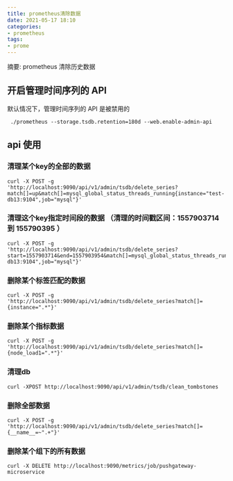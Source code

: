```yaml
---
title: prometheus清除数据
date: 2021-05-17 18:10
categories:
- prometheus
tags:
- prome
---
```

  
  
摘要: prometheus 清除历史数据
<!-- more -->


## 开启管理时间序列的 API 
默认情况下，管理时间序列的 API 是被禁用的
```
 ./prometheus --storage.tsdb.retention=180d --web.enable-admin-api
```

## api 使用

### 清理某个key的全部的数据
```
curl -X POST -g 'http://localhost:9090/api/v1/admin/tsdb/delete_series?match[]=up&match[]=mysql_global_status_threads_running{instance="test-db13:9104",job="mysql"}'
```

### 清理这个key指定时间段的数据 （清理的时间戳区间：1557903714 到 155790395 ）
```
curl -X POST -g 'http://localhost:9090/api/v1/admin/tsdb/delete_series?start=1557903714&end=1557903954&match[]=mysql_global_status_threads_running{instance="test-db13:9104",job="mysql"}'
```

### 删除某个标签匹配的数据
```
curl -X POST -g 'http://localhost:9090/api/v1/admin/tsdb/delete_series?match[]={instance=".*"}'
```

### 删除某个指标数据
```
curl -X POST -g 'http://localhost:9090/api/v1/admin/tsdb/delete_series?match[]={node_load1=".*"}'
```

### 清理db
```
curl -XPOST http://localhost:9090/api/v1/admin/tsdb/clean_tombstones
```

### 删除全部数据
```
curl -X POST -g 'http://localhost:9090/api/v1/admin/tsdb/delete_series?match[]={__name__=~".+"}'
```

### 删除某个组下的所有数据
```
curl -X DELETE http://localhost:9090/metrics/job/pushgateway-microservice
```

